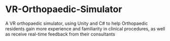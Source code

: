 # VR-Orthopaedic-Simulator
A VR orthopaedic simulator, using Unity and C# to help Orthopaedic residents gain more experience and familiarity in clinical procedures, as well as receive real-time feedback from their consultants
